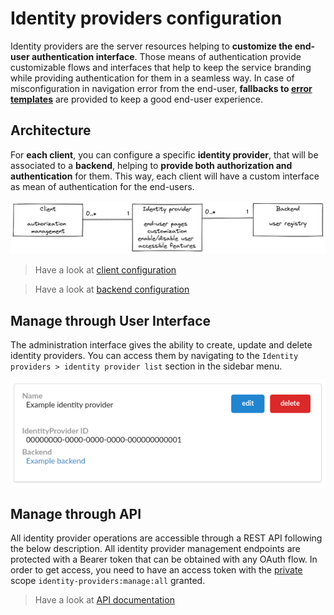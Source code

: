 # Identity providers configuration

Identity providers are the server resources helping to __customize the end-user authentication interface__. Those means of authentication provide customizable flows and interfaces that help to keep the service branding while providing authentication for them in a seamless way. In case of misconfiguration in navigation error from the end-user, __fallbacks to [error templates](configuration/error-templates)__ are provided to keep a good end-user experience.

## Architecture

For __each client__, you can configure a specific __identity provider__, that will be associated to a __backend__, helping to __provide both authorization and authentication__ for them. This way, each client will have a custom interface as mean of authentication for the end-users.

![Clients, identity providers, and backends](/assets/images/client-identity-provider-backend-en.png)

> Have a look at [client configuration](provider-configuration/configure-clients.md)

> Have a look at [backend configuration](provider-configuration/configure-backends.md)

## Manage through User Interface

The administration interface gives the ability to create, update and delete identity providers. You can access them by navigating to the `Identity providers > identity provider list` section in the sidebar menu.

![identity provider view](/assets/images/identity-providers-list.png)

## Manage through API

All identity provider operations are accessible through a REST API following the below description. All identity provider management endpoints are protected with a Bearer token that can be obtained with any OAuth flow. In order to get access, you need to have an access token with the [private](configure-scopes.md#public-vs-private-scopes) scope `identity-providers:manage:all` granted.


> Have a look at [API documentation](/api/list-identity-providers)
